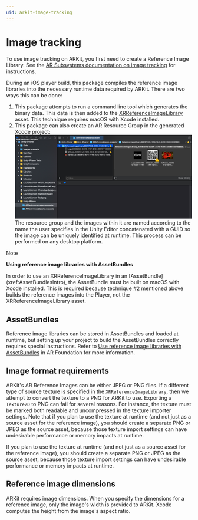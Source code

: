 ```yaml
---
uid: arkit-image-tracking
---
```

# Image tracking

To use image tracking on ARKit, you first need to create a Reference Image Library. See the [AR Subsystems documentation on image tracking](xref:arsubsystems-image-tracking-subsystem) for instructions.

During an iOS player build, this package compiles the reference image libraries into the necessary runtime data required by ARKit. There are two ways this can be done:

1. This package attempts to run a command line tool which generates the binary data. This data is then added to the [XRReferenceImageLibrary](xref:UnityEngine.XR.ARSubsystems.XRReferenceImageLibrary) asset. This technique requires macOS with Xcode installed.
1. This package can also create an AR Resource Group in the generated Xcode project:
![alt text](images/arresource-group-images.png "AR Resource Group of Reference Images") The resource group and the images within it are named according to the name the user specifies in the Unity Editor concatenated with a GUID so the image can be uniquely identified at runtime.
 This process can be performed on any desktop platform.

> [!NOTE]
> **Using reference image libraries with AssetBundles**
>
> <p>In order to use an XRReferenceImageLibrary in an [AssetBundle](xref:AssetBundlesIntro), the AssetBundle must be built on macOS with Xcode installed. This is required because technique #2 mentioned above builds the reference images into the Player, not the XRReferenceImageLibrary asset.</p>

## AssetBundles

Reference image libraries can be stored in AssetBundles and loaded at runtime, but setting up your project to build the AssetBundles correctly requires special instructions. Refer to [Use reference image libraries with AssetBundles](xref:arfoundation-image-tracking#use-reference-image-libraries-with-assetbundles) in AR Foundation for more information.

## Image format requirements

ARKit's AR Reference Images can be either JPEG or PNG files. If a different type of source texture is specified in the `XRReferenceImageLibrary`, then we attempt to convert the texture to a PNG for ARKit to use. Exporting a `Texture2D` to PNG can fail for several reasons. For instance, the texture must be marked both readable and uncompressed in the texture importer settings. Note that if you plan to use the texture at runtime (and not just as a source asset for the reference image), you should create a separate PNG or JPEG as the source asset, because those texture import settings can have undesirable performance or memory impacts at runtime.

If you plan to use the texture at runtime (and not just as a source asset for the reference image), you should create a separate PNG or JPEG as the source asset, because those texture import settings can have undesirable performance or memory impacts at runtime.

## Reference image dimensions

ARKit requires image dimensions. When you specify the dimensions for a reference image, only the image's width is provided to ARKit. Xcode computes the height from the image's aspect ratio.
